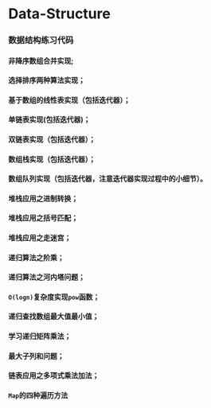 # Data-Structure
### 数据结构练习代码
#### 非降序数组合并实现;
#### 选择排序两种算法实现；
#### 基于数组的线性表实现（包括迭代器）；
#### 单链表实现(包括迭代器)；
#### 双链表实现（包括迭代器）；
#### 数组栈实现（包括迭代器）；
#### 数组队列实现（包括迭代器，注意迭代器实现过程中的小细节）。
#### 堆栈应用之进制转换；
#### 堆栈应用之括号匹配；
#### 堆栈应用之走迷宫；
#### 递归算法之阶乘；
#### 递归算法之河内塔问题；
#### `O(logn)`复杂度实现`pow`函数；
#### 递归查找数组最大值最小值；
#### 学习递归矩阵乘法；
#### 最大子列和问题；
#### 链表应用之多项式乘法加法；
#### `Map`的四种遍历方法




